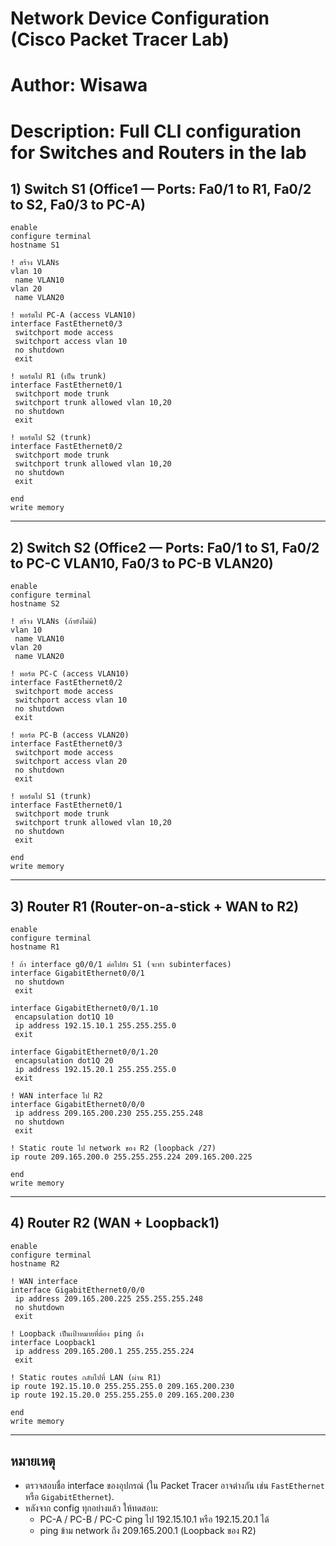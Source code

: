 
# Network Device Configuration (Cisco Packet Tracer Lab)
# Author: Wisawa
# Description: Full CLI configuration for Switches and Routers in the lab

## 1) Switch S1 (Office1 — Ports: Fa0/1 to R1, Fa0/2 to S2, Fa0/3 to PC-A)

```
enable
configure terminal
hostname S1

! สร้าง VLANs
vlan 10
 name VLAN10
vlan 20
 name VLAN20

! พอร์ตไป PC-A (access VLAN10)
interface FastEthernet0/3
 switchport mode access
 switchport access vlan 10
 no shutdown
 exit

! พอร์ตไป R1 (เป็น trunk) 
interface FastEthernet0/1
 switchport mode trunk
 switchport trunk allowed vlan 10,20
 no shutdown
 exit

! พอร์ตไป S2 (trunk)
interface FastEthernet0/2
 switchport mode trunk
 switchport trunk allowed vlan 10,20
 no shutdown
 exit

end
write memory
```

---

## 2) Switch S2 (Office2 — Ports: Fa0/1 to S1, Fa0/2 to PC-C VLAN10, Fa0/3 to PC-B VLAN20)

```
enable
configure terminal
hostname S2

! สร้าง VLANs (ถ้ายังไม่มี)
vlan 10
 name VLAN10
vlan 20
 name VLAN20

! พอร์ต PC-C (access VLAN10)
interface FastEthernet0/2
 switchport mode access
 switchport access vlan 10
 no shutdown
 exit

! พอร์ต PC-B (access VLAN20)
interface FastEthernet0/3
 switchport mode access
 switchport access vlan 20
 no shutdown
 exit

! พอร์ตไป S1 (trunk)
interface FastEthernet0/1
 switchport mode trunk
 switchport trunk allowed vlan 10,20
 no shutdown
 exit

end
write memory
```

---

## 3) Router R1 (Router-on-a-stick + WAN to R2)

```
enable
configure terminal
hostname R1

! ถ้า interface g0/0/1 ต่อไปยัง S1 (จะทำ subinterfaces)
interface GigabitEthernet0/0/1
 no shutdown
 exit

interface GigabitEthernet0/0/1.10
 encapsulation dot1Q 10
 ip address 192.15.10.1 255.255.255.0
 exit

interface GigabitEthernet0/0/1.20
 encapsulation dot1Q 20
 ip address 192.15.20.1 255.255.255.0
 exit

! WAN interface ไป R2
interface GigabitEthernet0/0/0
 ip address 209.165.200.230 255.255.255.248
 no shutdown
 exit

! Static route ไป network ของ R2 (loopback /27)
ip route 209.165.200.0 255.255.255.224 209.165.200.225

end
write memory
```

---

## 4) Router R2 (WAN + Loopback1)

```
enable
configure terminal
hostname R2

! WAN interface
interface GigabitEthernet0/0/0
 ip address 209.165.200.225 255.255.255.248
 no shutdown
 exit

! Loopback เป็นเป้าหมายที่ต้อง ping ถึง
interface Loopback1
 ip address 209.165.200.1 255.255.255.224
 exit

! Static routes กลับไปที่ LAN (ผ่าน R1)
ip route 192.15.10.0 255.255.255.0 209.165.200.230
ip route 192.15.20.0 255.255.255.0 209.165.200.230

end
write memory
```

---

## หมายเหตุ
- ตรวจสอบชื่อ interface ของอุปกรณ์ (ใน Packet Tracer อาจต่างกัน เช่น `FastEthernet` หรือ `GigabitEthernet`).
- หลังจาก config ทุกอย่างแล้ว ให้ทดสอบ:
  - PC-A / PC-B / PC-C ping ไป 192.15.10.1 หรือ 192.15.20.1 ได้
  - ping ข้าม network ถึง 209.165.200.1 (Loopback ของ R2)

